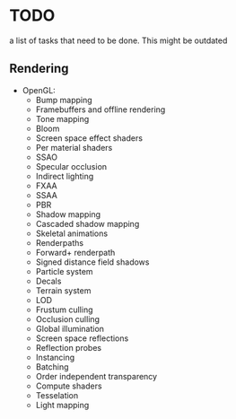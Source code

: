 # TODO
a list of tasks that need to be done. This might be outdated

## Rendering
* OpenGL:
  * Bump mapping
  * Framebuffers and offline rendering
  * Tone mapping
  * Bloom
  * Screen space effect shaders
  * Per material shaders
  * SSAO
  * Specular occlusion
  * Indirect lighting
  * FXAA
  * SSAA
  * PBR
  * Shadow mapping
  * Cascaded shadow mapping
  * Skeletal animations
  * Renderpaths 
  * Forward+ renderpath
  * Signed distance field shadows
  * Particle system
  * Decals
  * Terrain system
  * LOD
  * Frustum culling
  * Occlusion culling
  * Global illumination
  * Screen space reflections
  * Reflection probes
  * Instancing
  * Batching
  * Order independent transparency
  * Compute shaders
  * Tesselation
  * Light mapping
